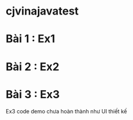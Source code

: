# cjvinajavatest

# Bài 1 : Ex1
# Bài 2 : Ex2
# Bài 3 : Ex3
Ex3 code demo chưa hoàn thành như UI thiết kế
